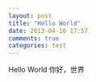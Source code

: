 ```yaml
---
layout: post
title: "Hello World"
date: 2013-04-16 17:57
comments: true
categories: test
---
```

Hello World
你好，世界
